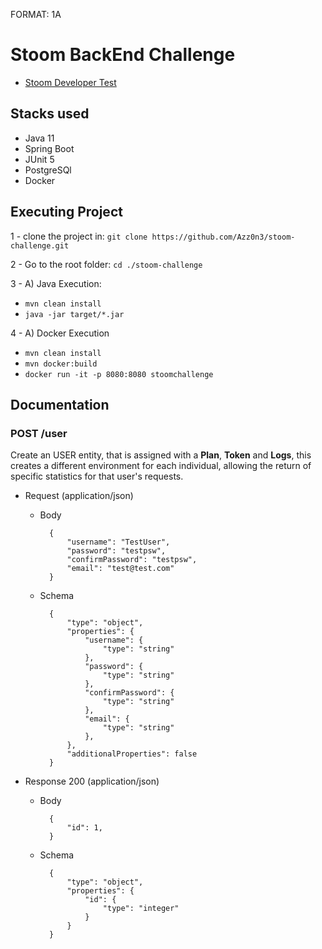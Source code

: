 FORMAT: 1A
# Stoom BackEnd Challenge

* [Stoom Developer Test](https://gist.github.com/pedroits/9a42411f44ba9d75a70bfb7122c6f642)

## Stacks used

- Java 11
- Spring Boot
- JUnit 5
- PostgreSQl
- Docker

## Executing Project


1 - clone the project in: ```git clone https://github.com/Azz0n3/stoom-challenge.git```

2 - Go to the root folder: ```cd ./stoom-challenge``` 

3 - A) Java Execution: 
  - ```mvn clean install```
  - ```java -jar target/*.jar```

4 - A) Docker Execution
  - ```mvn clean install```
  - ```mvn docker:build```
  - ```docker run -it -p 8080:8080 stoomchallenge```

## Documentation

### POST /user
Create an USER entity, that is assigned with a __Plan__, __Token__ and __Logs__, this creates a different environment for each individual, allowing the return of specific statistics for that user's requests.

+ Request (application/json)

    + Body

            {
	            "username": "TestUser",
	            "password": "testpsw",
	            "confirmPassword": "testpsw",
	            "email": "test@test.com"
            }

    + Schema

            {
                "type": "object",
                "properties": {
                    "username": {
                        "type": "string"
                    },
                    "password": {
                        "type": "string"
                    },
                    "confirmPassword": {
                        "type": "string"
                    },
                    "email": {
                        "type": "string"
                    },                   
                },
                "additionalProperties": false
            }

+ Response 200 (application/json)

    + Body

            {
                "id": 1,
            }

    + Schema

            {
                "type": "object",
                "properties": {
                    "id": {
                        "type": "integer"
                    }
                }
            }
